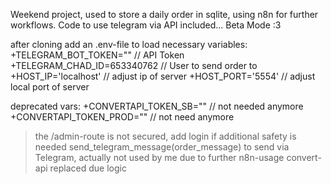 Weekend project, used to store a daily order in sqlite, using n8n for further workflows. Code to use telegram via API included... Beta Mode :3

after cloning add an .env-file to load necessary variables:
+TELEGRAM_BOT_TOKEN="" // API Token
+TELEGRAM_CHAD_ID=653340762 // User to send order to
+HOST_IP='localhost' // adjust ip of server
+HOST_PORT='5554' // adjust local port of server

deprecated vars:
+CONVERTAPI_TOKEN_SB="" // not needed anymore
+CONVERTAPI_TOKEN_PROD="" // not need anymore

> the /admin-route is not secured, add login if additional safety is needed
> send_telegram_message(order_message) to send via Telegram, actually not used by me due to further n8n-usage
> convert-api replaced due logic

